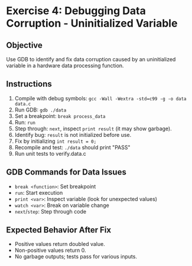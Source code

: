 # Exercise 4: Debugging Data Corruption - Uninitialized Variable
## Objective
Use GDB to identify and fix data corruption caused by an uninitialized variable in a hardware data processing function.
## Instructions
1. Compile with debug symbols: `gcc -Wall -Wextra -std=c99 -g -o data data.c`
2. Run GDB: `gdb ./data`
3. Set a breakpoint: `break process_data`
4. Run: `run`
5. Step through: `next`, inspect `print result` (it may show garbage).
6. Identify bug: `result` is not initialized before use.
7. Fix by initializing `int result = 0;`
8. Recompile and test: `./data` should print "PASS"
9. Run unit tests to verify.data.c
## GDB Commands for Data Issues
- `break <function>`: Set breakpoint
- `run`: Start execution
- `print <var>`: Inspect variable (look for unexpected values)
- `watch <var>`: Break on variable change
- `next`/`step`: Step through code
## Expected Behavior After Fix
- Positive values return doubled value.
- Non-positive values return 0.
- No garbage outputs; tests pass for various inputs.

